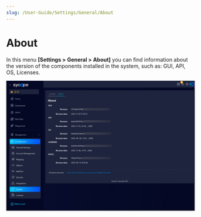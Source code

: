 ```yaml
---
slug: /User-Guide/Settings/General/About
---
```


# About

In this menu  **[Settings > General > About]** you can find information about the version of the components installed in the system, such as: GUI, API, OS, Licenses.

![image-20231116085306281](assets_About/image-20231116085306281.png)













